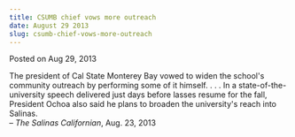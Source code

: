 ```yaml
---
title: CSUMB chief vows more outreach
date: August 29 2013
slug: csumb-chief-vows-more-outreach
---
```


 
<span class="date">Posted on Aug 29, 2013    </span>
<p>The president of Cal State Monterey Bay vowed to widen the
school&apos;s community outreach by performing some of it himself. . . .
In a state-of-the-university speech delivered just days before
lasses resume for the fall, President Ochoa also said he plans to
broaden the university&apos;s reach into Salinas.<br>
&#x2013; <em>The Salinas Californian</em>, Aug. 23, 2013</br></p>





 

